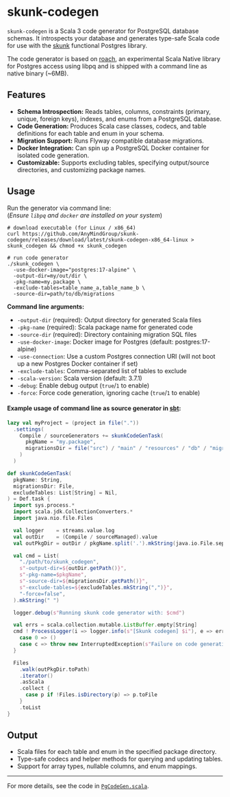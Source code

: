 # skunk-codegen

`skunk-codegen` is a Scala 3 code generator for PostgreSQL database schemas. It introspects your database and generates type-safe Scala code for use with the [skunk](https://typelevel.org/skunk) functional Postgres library.

The code generator is based on [roach](https://github.com/indoorvivants/roach), an experimental Scala Native library for Postgres access using libpq and is shipped with a command line as native binary (~6MB).

## Features

- **Schema Introspection:** Reads tables, columns, constraints (primary, unique, foreign keys), indexes, and enums from a PostgreSQL database.
- **Code Generation:** Produces Scala case classes, codecs, and table definitions for each table and enum in your schema.
- **Migration Support:** Runs Flyway compatible database migrations.
- **Docker Integration:** Can spin up a PostgreSQL Docker container for isolated code generation.
- **Customizable:** Supports excluding tables, specifying output/source directories, and customizing package names.

## Usage

Run the generator via command line:  
(_Ensure `libpq` and `docker` are installed on your system_)

```shell
# download executable (for Linux / x86_64)
curl https://github.com/AnyMindGroup/skunk-codegen/releases/download/latest/skunk-codegen-x86_64-linux > skunk_codegen && chmod +x skunk_codegen

# run code generator
./skunk_codegen \
  -use-docker-image="postgres:17-alpine" \
  -output-dir=my/out/dir \
  -pkg-name=my.package \
  -exclude-tables=table_name_a,table_name_b \
  -source-dir=path/to/db/migrations
```

**Command line arguments:**
- `-output-dir` (required): Output directory for generated Scala files
- `-pkg-name` (required): Scala package name for generated code
- `-source-dir` (required): Directory containing migration SQL files
- `-use-docker-image`: Docker image for Postgres (default: postgres:17-alpine)
- `-use-connection`: Use a custom Postgres connection URI (will not boot up a new Postgres Docker container if set)
- `-exclude-tables`: Comma-separated list of tables to exclude
- `-scala-version`: Scala version (default: 3.7.1)
- `-debug`: Enable debug output (`true`/`1` to enable)
- `-force`: Force code generation, ignoring cache (`true`/`1` to enable)

#### Example usage of command line as source generator in [sbt](https://www.scala-sbt.org):

```scala
lazy val myProject = (project in file("."))
  .settings(
    Compile / sourceGenerators += skunkCodeGenTask(
      pkgName = "my.package",
      migrationsDir = file("src") / "main" / "resources" / "db" / "migration",
    )
  )  

def skunkCodeGenTask(
  pkgName: String,
  migrationsDir: File,
  excludeTables: List[String] = Nil,
) = Def.task {
  import sys.process.*
  import scala.jdk.CollectionConverters.*
  import java.nio.file.Files

  val logger    = streams.value.log
  val outDir    = (Compile / sourceManaged).value
  val outPkgDir = outDir / pkgName.split('.').mkString(java.io.File.separator)

  val cmd = List(
    "./path/to/skunk_codegen",
    s"-output-dir=${outDir.getPath()}",
    s"-pkg-name=$pkgName",
    s"-source-dir=${migrationsDir.getPath()}",
    s"-exclude-tables=${excludeTables.mkString(",")}",
    "-force=false",
  ).mkString(" ")

  logger.debug(s"Running skunk code generator with: $cmd")

  val errs = scala.collection.mutable.ListBuffer.empty[String]
  cmd ! ProcessLogger(i => logger.info(s"[Skunk codegen] $i"), e => errs += e) match {
    case 0 => ()
    case c => throw new InterruptedException(s"Failure on code generation:\n${errs.mkString("\n")}")
  }

  Files
    .walk(outPkgDir.toPath)
    .iterator()
    .asScala
    .collect {
      case p if !Files.isDirectory(p) => p.toFile
    }
    .toList
}
```


## Output

- Scala files for each table and enum in the specified package directory.
- Type-safe codecs and helper methods for querying and updating tables.
- Support for array types, nullable columns, and enum mappings.

---

For more details, see the code in [`PgCodeGen.scala`](PgCodeGen.scala).
